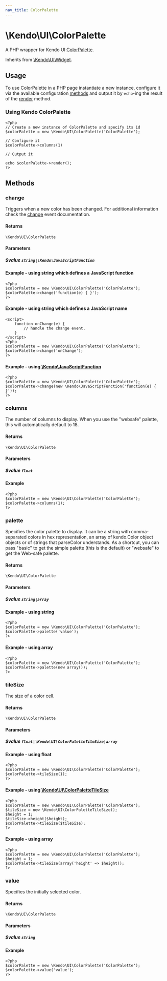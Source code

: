 ```yaml
---
nav_title: ColorPalette
---
```


# \Kendo\UI\ColorPalette

A PHP wrapper for Kendo UI [ColorPalette](/kendo-ui/api/web/colorpalette).

Inherits from [\Kendo\UI\Widget](/kendo-ui/api/wrappers/php/Kendo/UI/Widget).

## Usage

To use ColorPalette in a PHP page instantiate a new instance, configure it via the available
configuration [methods](#methods) and output it by `echo`-ing the result of the [render](/kendo-ui/api/wrappers/php/Kendo/UI/Widget#render) method.

### Using Kendo ColorPalette

    <?php
    // Create a new instance of ColorPalette and specify its id
    $colorPalette = new \Kendo\UI\ColorPalette('ColorPalette');

    // Configure it
    $colorPalette->columns(1)

    // Output it

    echo $colorPalette->render();
    ?>


## Methods

### change
Triggers when a new color has been changed.
For additional information check the [change](/kendo-ui/api/web/colorpalette#events-change) event documentation.

#### Returns
`\Kendo\UI\ColorPalette`

#### Parameters

##### $value `string|\Kendo\JavaScriptFunction`

#### Example - using string which defines a JavaScript function

    <?php
    $colorPalette = new \Kendo\UI\ColorPalette('ColorPalette');
    $colorPalette->change('function(e) { }');
    ?>

#### Example - using string which defines a JavaScript name
    <script>
        function onChange(e) {
            // handle the change event.
        }
    </script>
    <?php
    $colorPalette = new \Kendo\UI\ColorPalette('ColorPalette');
    $colorPalette->change('onChange');
    ?>

#### Example - using [\Kendo\JavaScriptFunction](/kendo-ui/api/wrappers/php/kendo/javascriptfunction)

    <?php
    $colorPalette = new \Kendo\UI\ColorPalette('ColorPalette');
    $colorPalette->change(new \Kendo\JavaScriptFunction('function(e) { }'));
    ?>

### columns
The number of columns to display.  When you use the "websafe" palette, this will automatically default to 18.

#### Returns
`\Kendo\UI\ColorPalette`

#### Parameters

##### $value `float`



#### Example 
    <?php
    $colorPalette = new \Kendo\UI\ColorPalette('ColorPalette');
    $colorPalette->columns(1);
    ?>

### palette
Specifies the color palette to display.
It can be a string with comma-separated colors in hex representation, an array of kendo.Color object objects or of strings that parseColor understands.  As a shortcut, you can pass "basic" to get the simple palette (this is the default) or "websafe" to get the Web-safe palette.

#### Returns
`\Kendo\UI\ColorPalette`

#### Parameters

##### $value `string|array`



#### Example  - using string
    <?php
    $colorPalette = new \Kendo\UI\ColorPalette('ColorPalette');
    $colorPalette->palette('value');
    ?>

#### Example  - using array
    <?php
    $colorPalette = new \Kendo\UI\ColorPalette('ColorPalette');
    $colorPalette->palette(new array());
    ?>

### tileSize

The size of a color cell.

#### Returns
`\Kendo\UI\ColorPalette`

#### Parameters

##### $value `float|\Kendo\UI\ColorPaletteTileSize|array`




#### Example  - using float
    <?php
    $colorPalette = new \Kendo\UI\ColorPalette('ColorPalette');
    $colorPalette->tileSize(1);
    ?>


#### Example - using [\Kendo\UI\ColorPaletteTileSize](/kendo-ui/api/wrappers/php/Kendo/UI/ColorPaletteTileSize)
    <?php
    $colorPalette = new \Kendo\UI\ColorPalette('ColorPalette');
    $tileSize = new \Kendo\UI\ColorPaletteTileSize();
    $height = 1;
    $tileSize->height($height);
    $colorPalette->tileSize($tileSize);
    ?>

#### Example - using array

    <?php
    $colorPalette = new \Kendo\UI\ColorPalette('ColorPalette');
    $height = 1;
    $colorPalette->tileSize(array('height' => $height));
    ?>

### value
Specifies the initially selected color.

#### Returns
`\Kendo\UI\ColorPalette`

#### Parameters

##### $value `string`



#### Example 
    <?php
    $colorPalette = new \Kendo\UI\ColorPalette('ColorPalette');
    $colorPalette->value('value');
    ?>

